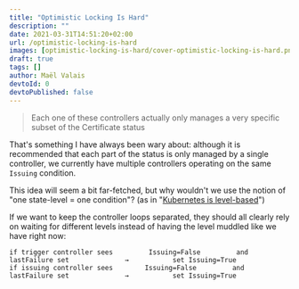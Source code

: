```yaml
---
title: "Optimistic Locking Is Hard"
description: ""
date: 2021-03-31T14:51:20+02:00
url: /optimistic-locking-is-hard
images: [optimistic-locking-is-hard/cover-optimistic-locking-is-hard.png]
draft: true
tags: []
author: Maël Valais
devtoId: 0
devtoPublished: false
---
```


> Each one of these controllers actually only manages a very specific subset of the Certificate status

That's something I have always been wary about: although it is recommended that each part of the status is only managed by a single controller, we currently have multiple controllers operating on the same `Issuing` condition.

This idea will seem a bit far-fetched, but why wouldn't we use the notion of "one state-level = one condition"? (as in "[Kubernetes is level-based](https://stackoverflow.com/questions/31041766/what-does-edge-based-and-level-based-mean)")

If we want to keep the controller loops separated, they should all clearly rely on waiting for different levels instead of having the level muddled like we have right now:

```
if trigger controller sees         Issuing=False         and         lastFailure set              →           set Issuing=True
if issuing controller sees        Issuing=False         and         lastFailure set              →           set Issuing=True
```